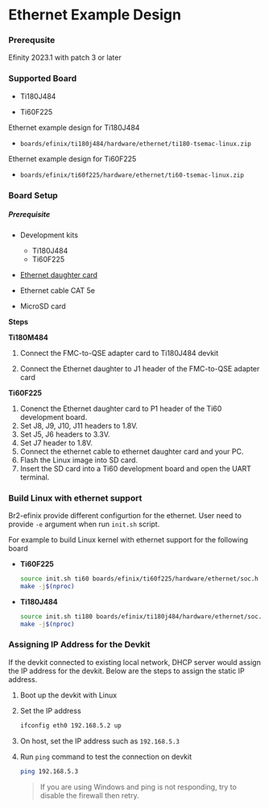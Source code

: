 # Ethernet Example Design

### Prerequsite

Efinity 2023.1 with patch 3 or later

### Supported Board

- Ti180J484

- Ti60F225

Ethernet example design for Ti180J484

- `boards/efinix/ti180j484/hardware/ethernet/ti180-tsemac-linux.zip`

Ethernet example design for Ti60F225

- `boards/efinix/ti60f225/hardware/ethernet/ti60-tsemac-linux.zip`

### Board Setup

##### Prerequisite

- Development kits
  
  - Ti180J484
  - Ti60F225

- [Ethernet daughter card](https://www.efinixinc.com/support/docsdl.php?s=ef&pn=ETHERNET-DC-UG)

- Ethernet cable CAT 5e

- MicroSD card

**Steps**

**Ti180M484**

1. Connect the FMC-to-QSE adapter card to Ti180J484 devkit

2. Connect the Ethernet daughter to J1 header of the FMC-to-QSE adapter card

**Ti60F225**

1. Conenct the Ethernet daughter card to P1 header of the Ti60 development board.
2. Set J8, J9, J10, J11 headers to 1.8V.
3. Set J5, J6 headers to 3.3V.
4. Set J7 header to 1.8V.
5. Connect the ethernet cable to ethernet daughter card and your PC.
6. Flash the Linux image into SD card.
7. Insert the SD card into a Ti60 development board and open the UART terminal.

### Build Linux with ethernet support

Br2-efinix provide different configurtion for the ethernet. User need to provide `-e` argument when run `init.sh` script.

For example to build Linux kernel with ethernet support for the following board

- **Ti60F225**
  
  ```bash
  source init.sh ti60 boards/efinix/ti60f225/hardware/ethernet/soc.h -e
  make -j$(nproc)
  ```

- **Ti180J484**
  
  ```bash
  source init.sh ti180 boards/efinix/ti180j484/hardware/ethernet/soc.h -e
  make -j$(nproc)
  ```

### Assigning IP Address for the Devkit

If the devkit connected to existing local network, DHCP server would assign the IP address for the devkit. Below are the steps to assign the static IP address.

1. Boot up the devkit with Linux

2. Set the IP address
   
   ```bash
   ifconfig eth0 192.168.5.2 up
   ```

3. On host, set the IP address such as `192.168.5.3`

4. Run `ping` command to test the connection on devkit
   
   ```bash
   ping 192.168.5.3
   ```
   
   > If you are using Windows and ping is not responding, try to disable the firewall then retry.
